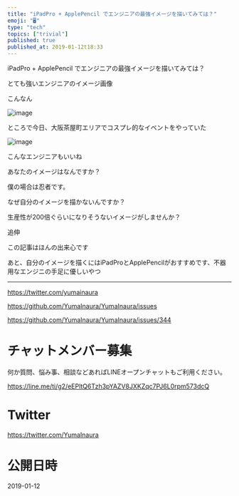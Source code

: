 ```yaml
---
title: "iPadPro + ApplePencil でエンジニアの最強イメージを描いてみては？"
emoji: "🖥"
type: "tech"
topics: ["trivial"]
published: true
published_at: 2019-01-12t18:33
---
```


iPadPro + ApplePencil でエンジニアの最強イメージを描いてみては？


とても強いエンジニアのイメージ画像 

こんなん


![image](https://user-images.githubusercontent.com/13635059/51071679-50537e80-1698-11e9-846a-4f1689de6423.png)

ところで今日、大阪茶屋町エリアでコスプレ的なイベントをやっていた

![image](https://user-images.githubusercontent.com/13635059/51071657-0f5b6a00-1698-11e9-83b9-43b00df0be08.png)

こんなエンジニアもいいね

あなたのイメージはなんですか？

僕の場合は忍者です。


なぜ自分のイメージを描かないんですか？

生産性が200倍ぐらいになりそうないイメージがしませんか？


追伸

この記事はほんの出来心です

あと、自分のイメージを描くにはiPadProとApplePencilがおすすめです、不器用なエンジニの手足に優しいやつ

---

https://twitter.com/yumainaura

https://github.com/YumaInaura/YumaInaura/issues


https://github.com/YumaInaura/YumaInaura/issues/344








<!-- Update From Qiita API -->

# チャットメンバー募集


何か質問、悩み事、相談などあればLINEオープンチャットもご利用ください。

https://line.me/ti/g2/eEPltQ6Tzh3pYAZV8JXKZqc7PJ6L0rpm573dcQ





# Twitter


https://twitter.com/YumaInaura


<!-- Update From Qiita API -->



# 公開日時

2019-01-12
